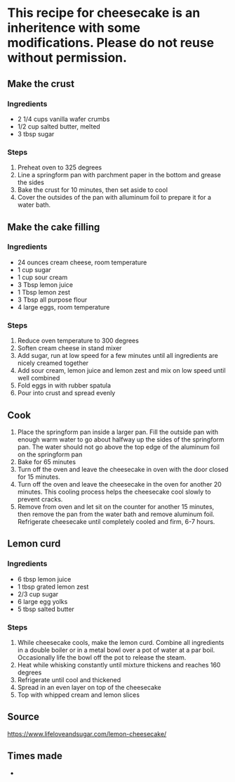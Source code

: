 # This recipe for cheesecake is an inheritence with some modifications.  Please do not reuse without permission.

## Make the crust
### Ingredients
* 2 1/4 cups vanilla wafer crumbs
* 1/2 cup salted butter, melted
* 3 tbsp sugar

### Steps
1. Preheat oven to 325 degrees
1. Line a springform pan with parchment paper in the bottom and grease the sides
1. Bake the crust for 10 minutes, then set aside to cool
1. Cover the outsides of the pan with alluminum foil to prepare it for a water bath.

## Make the cake filling
### Ingredients
* 24 ounces cream cheese, room temperature
* 1 cup sugar
* 1 cup sour cream
* 3 Tbsp lemon juice
* 1 Tbsp lemon zest
* 3 Tbsp all purpose flour
* 4 large eggs, room temperature

### Steps
1. Reduce oven temperature to 300 degrees
1. Soften cream cheese in stand mixer
1. Add sugar, run at low speed for a few minutes until all ingredients are nicely creamed together
1. Add sour cream, lemon juice and lemon zest and mix on low speed until well combined
1. Fold eggs in with rubber spatula
1. Pour into crust and spread evenly

## Cook
1. Place the springform pan inside a larger pan.  Fill the outside pan with enough warm water to go about halfway up the sides of the springform pan.  The water should not go above the top edge of the aluminum foil on the springform pan
1. Bake for 65 minutes
1. Turn off the oven and leave the cheesecake in oven with the door closed for 15 minutes.
1. Turn off the oven and leave the cheesecake in the oven for another 20 minutes.  This cooling process helps the cheesecake cool slowly to prevent cracks.
1. Remove from oven and let sit on the counter for another 15 minutes, then remove the pan from the water bath and remove aluminum foil.  Refrigerate cheesecake until completely cooled and firm, 6-7 hours.

## Lemon curd
### Ingredients
* 6 tbsp lemon juice
* 1 tbsp grated lemon zest
* 2/3 cup sugar
* 6 large egg yolks
* 5 tbsp salted butter

### Steps
1. While cheesecake cools, make the lemon curd.  Combine all ingredients in a double boiler or in a metal bowl over a pot of water at a par boil.  Occasionally life the bowl off the pot to release the steam.
1. Heat while whisking constantly until mixture thickens and reaches 160 degrees
1. Refrigerate until cool and thickened
1. Spread in an even layer on top of the cheesecake
1. Top with whipped cream and lemon slices

## Source
https://www.lifeloveandsugar.com/lemon-cheesecake/

## Times made
* 
